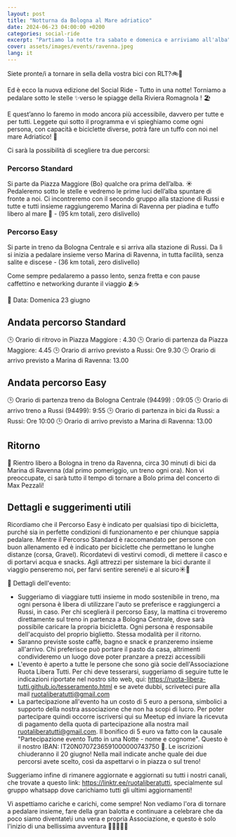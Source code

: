 ```yaml
---
layout: post
title: "Notturna da Bologna al Mare adriatico"
date: 2024-06-23 04:00:00 +0200
categories: social-ride
excerpt: "Partiamo la notte tra sabato e domenica e arriviamo all'alba"
cover: assets/images/events/ravenna.jpeg
lang: it
---
```


Siete pronte/i a tornare in sella della vostra bici con RLT?🚲🎉

Ed è ecco la nuova edizione del Social Ride - Tutto in una notte!
Torniamo a pedalare sotto le stelle ✨verso le spiagge della Riviera Romagnola ! 🏖️

E quest’anno lo faremo in modo ancora più accessibile, davvero per tutte e per tutti. Leggete qui sotto il programma e vi spieghiamo come ogni persona, con capacità e biciclette diverse, potrà fare un tuffo con noi nel mare Adriatico! 🌈

Ci sarà la possibilità di scegliere tra due percorsi:

### Percorso Standard
Si parte da Piazza Maggiore (Bo) qualche ora prima dell’alba. ☀️ Pedaleremo sotto le stelle e vedremo le prime luci dell’alba spuntare di fronte a noi. Ci incontreremo con il secondo gruppo alla stazione di Russi e tutte e tutti insieme raggiungeremo Marina di Ravenna per piadina e tuffo libero al mare 🌊 - (95 km totali, zero dislivello)

### Percorso Easy
Si parte in treno da Bologna Centrale e si arriva alla stazione di Russi. Da lì si inizia a pedalare insieme verso Marina di Ravenna, in tutta facilità, senza salite e discese - (36 km totali, zero dislivello)

Come sempre pedalaremo a passo lento, senza fretta e con pause caffettino e networking durante il viaggio 🫂☕

📅 Data: Domenica 23 giugno

## Andata percorso Standard
🕒 Orario di ritrovo in Piazza Maggiore : 4.30
🕒 Orario di partenza da Piazza Maggiore: 4.45
🕒 Orario di arrivo previsto a Russi: Ore 9.30
🕒 Orario di arrivo previsto a Marina di Ravenna: 13.00

## Andata percorso Easy
🕒 Orario di partenza treno da Bologna Centrale (94499) : 09:05
🕒 Orario di arrivo treno a Russi (94499): 9:55
🕒 Orario di partenza in bici da Russi: a Russi: Ore 10:00
🕒 Orario di arrivo previsto a Marina di Ravenna: 13.00

## Ritorno
🚂 Rientro libero a Bologna in treno da Ravenna, circa 30 minuti di bici da Marina di Ravenna (dal primo pomeriggio, un treno ogni ora). Non vi preoccupate, ci sarà tutto il tempo di tornare a Bolo prima del concerto di Max Pezzali!

## Dettagli e suggerimenti utili

Ricordiamo che il Percorso Easy è indicato per qualsiasi tipo di bicicletta, purché sia in perfette condizioni di funzionamento e per chiunque sappia pedalare. Mentre il Percorso Standard è raccomandato per persone con buon allenamento ed è indicato per biciclette che permettano le lunghe distanze (corsa, Gravel). Ricordatevi di vestirvi comodi, di mettere il casco e di portarvi acqua e snacks. Agli attrezzi per sistemare la bici durante il viaggio penseremo noi, per farvi sentire serene\i e al sicuro☀️🫶

📢 Dettagli dell'evento:

- Suggeriamo di viaggiare tutti insieme in modo sostenibile in treno, ma ogni persona è libera di utilizzare l'auto se preferisce e raggiungerci a Russi, in caso. Per chi sceglierà il percorso Easy, la mattina ci troveremo direttamente sul treno in partenza a Bologna Centrale, dove sarà possibile caricare la propria bicicletta. Ogni persona è responsabile dell'acquisto del proprio biglietto. Stessa modalità per il ritorno.
- Saranno previste soste caffè, bagno e snack e pranzeremo insieme all'arrivo. Chi preferisce può portare il pasto da casa, altrimenti condivideremo un luogo dove poter pranzare a prezzi accessibili
- L'evento è aperto a tutte le persone che sono già socie dell'Associazione Ruota Libera Tutti. Per chi deve tesserarsi, suggeriamo di seguire tutte le indicazioni riportate nel nostro sito web, qui: https://ruota-libera-tutti.github.io/tesseramento.html e se avete dubbi, scriveteci pure alla mail ruotaliberatutti@gmail.com
- La partecipazione all'evento ha un costo di 5 euro a persona, simbolici a supporto della nostra associazione che non ha scopi di lucro. Per poter partecipare quindi occorre iscriversi qui su Meetup ed inviare la ricevuta di pagamento della quota di partecipazione alla nostra mail ruotaliberatutti@gmail.com. Il bonifico di 5 euro va fatto con la causale "Partecipazione evento Tutto in una Notte - nome e cognome". Questo è il nostro IBAN: IT20N0707236591000000743750 🙏. Le iscrizioni chiuderanno il 20 giugno! Nella mail indicate anche quale dei due percorsi avete scelto, così da aspettarvi o in piazza o sul treno!

Suggeriamo infine di rimanere aggiornate e aggiornati su tutti i nostri canali, che trovate a questo link: https://linktr.ee/ruotaliberatutti, specialmente sul gruppo whatsapp dove carichiamo tutti gli ultimi aggiornamenti!

Vi aspettiamo cariche e carichi, come sempre! Non vediamo l'ora di tornare a pedalare insieme, fare della gran balotta e continuare a celebrare che da poco siamo diventate\i una vera e propria Associazione, e questo è solo l'inizio di una bellissima avventura 🚴‍♀️🎈🚴‍♂️
